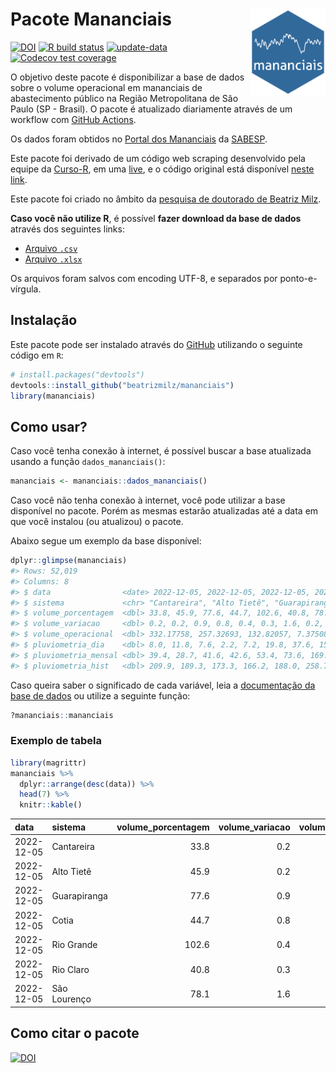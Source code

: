 
<!-- README.md is generated from README.Rmd. Please edit that file -->

# Pacote Mananciais <img src="man/figures/hexlogo.png" align="right" width = "120px"/>

<!-- badges: start -->

[![DOI](https://zenodo.org/badge/DOI/10.5281/zenodo.4733056.svg)](https://doi.org/10.5281/zenodo.4733056)
[![R build
status](https://github.com/beatrizmilz/mananciais/workflows/R-CMD-check/badge.svg)](https://github.com/beatrizmilz/mananciais/actions)
[![update-data](https://github.com/beatrizmilz/mananciais/actions/workflows/2-update_data.yaml/badge.svg)](https://github.com/beatrizmilz/mananciais/actions/workflows/2-update_data.yaml)
[![Codecov test
coverage](https://codecov.io/gh/beatrizmilz/mananciais/branch/master/graph/badge.svg)](https://codecov.io/gh/beatrizmilz/mananciais?branch=master)
<!-- badges: end -->

O objetivo deste pacote é disponibilizar a base de dados sobre o volume
operacional em mananciais de abastecimento público na Região
Metropolitana de São Paulo (SP - Brasil). O pacote é atualizado
diariamente através de um workflow com [GitHub
Actions](https://github.com/beatrizmilz/mananciais/actions).

Os dados foram obtidos no [Portal dos
Mananciais](http://mananciais.sabesp.com.br/Situacao) da
[SABESP](http://site.sabesp.com.br/site/Default.aspx).

Este pacote foi derivado de um código web scraping desenvolvido pela
equipe da [Curso-R](https://www.curso-r.com/), em uma
[live](https://youtu.be/jvZIxrMmOcQ), e o código original está
disponível [neste
link](https://github.com/curso-r/lives/blob/master/drafts/20200730_scraper_sabesp.R).

Este pacote foi criado no âmbito da [pesquisa de doutorado de Beatriz
Milz](https://beatrizmilz.github.io/tese/).

**Caso você não utilize R**, é possível **fazer download da base de
dados** através dos seguintes links:

- [Arquivo
  `.csv`](https://github.com/beatrizmilz/mananciais/raw/master/inst/extdata/mananciais.csv)
- [Arquivo
  `.xlsx`](https://github.com/beatrizmilz/mananciais/blob/master/inst/extdata/mananciais.xlsx?raw=true)

Os arquivos foram salvos com encoding UTF-8, e separados por
ponto-e-vírgula.

## Instalação

Este pacote pode ser instalado através do [GitHub](https://github.com/)
utilizando o seguinte código em `R`:

``` r
# install.packages("devtools")
devtools::install_github("beatrizmilz/mananciais")
library(mananciais)
```

## Como usar?

Caso você tenha conexão à internet, é possível buscar a base atualizada
usando a função `dados_mananciais()`:

``` r
mananciais <- mananciais::dados_mananciais() 
```

Caso você não tenha conexão à internet, você pode utilizar a base
disponível no pacote. Porém as mesmas estarão atualizadas até a data em
que você instalou (ou atualizou) o pacote.

Abaixo segue um exemplo da base disponível:

``` r
dplyr::glimpse(mananciais)
#> Rows: 52,019
#> Columns: 8
#> $ data                <date> 2022-12-05, 2022-12-05, 2022-12-05, 2022-12-05, 2…
#> $ sistema             <chr> "Cantareira", "Alto Tietê", "Guarapiranga", "Cotia…
#> $ volume_porcentagem  <dbl> 33.8, 45.9, 77.6, 44.7, 102.6, 40.8, 78.1, 33.6, 4…
#> $ volume_variacao     <dbl> 0.2, 0.2, 0.9, 0.8, 0.4, 0.3, 1.6, 0.2, 0.0, 0.9, …
#> $ volume_operacional  <dbl> 332.17758, 257.32693, 132.82057, 7.37508, 115.0667…
#> $ pluviometria_dia    <dbl> 8.0, 11.8, 7.6, 2.2, 7.2, 19.8, 37.6, 15.4, 11.0, …
#> $ pluviometria_mensal <dbl> 39.4, 28.7, 41.6, 42.6, 53.4, 73.6, 169.0, 31.4, 1…
#> $ pluviometria_hist   <dbl> 209.9, 189.3, 173.3, 166.2, 188.0, 258.7, 211.9, 2…
```

Caso queira saber o significado de cada variável, leia a [documentação
da base de
dados](https://beatrizmilz.github.io/mananciais/reference/mananciais.html)
ou utilize a seguinte função:

``` r
?mananciais::mananciais
```

### Exemplo de tabela

``` r
library(magrittr)
mananciais %>% 
  dplyr::arrange(desc(data)) %>% 
  head(7) %>%
  knitr::kable()
```

| data       | sistema      | volume_porcentagem | volume_variacao | volume_operacional | pluviometria_dia | pluviometria_mensal | pluviometria_hist |
|:-----------|:-------------|-------------------:|----------------:|-------------------:|-----------------:|--------------------:|------------------:|
| 2022-12-05 | Cantareira   |               33.8 |             0.2 |          332.17758 |              8.0 |                39.4 |             209.9 |
| 2022-12-05 | Alto Tietê   |               45.9 |             0.2 |          257.32693 |             11.8 |                28.7 |             189.3 |
| 2022-12-05 | Guarapiranga |               77.6 |             0.9 |          132.82057 |              7.6 |                41.6 |             173.3 |
| 2022-12-05 | Cotia        |               44.7 |             0.8 |            7.37508 |              2.2 |                42.6 |             166.2 |
| 2022-12-05 | Rio Grande   |              102.6 |             0.4 |          115.06678 |              7.2 |                53.4 |             188.0 |
| 2022-12-05 | Rio Claro    |               40.8 |             0.3 |            5.57561 |             19.8 |                73.6 |             258.7 |
| 2022-12-05 | São Lourenço |               78.1 |             1.6 |           69.34146 |             37.6 |               169.0 |             211.9 |

## Como citar o pacote

[![DOI](https://zenodo.org/badge/DOI/10.5281/zenodo.4733056.svg)](https://doi.org/10.5281/zenodo.4733056)

